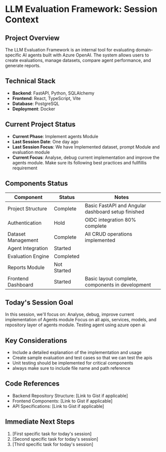 # LLM Evaluation Framework: Session Context

## Project Overview
The LLM Evaluation Framework is an internal tool for evaluating domain-specific AI agents built with Azure OpenAI. The system allows users to create evaluations, manage datasets, compare agent performance, and generate reports.

## Technical Stack
- **Backend**: FastAPI, Python, SQLAlchemy
- **Frontend**: React, TypeScript, Vite
- **Database**: PostgreSQL
- **Deployment**: Docker

## Current Project Status
- **Current Phase**: Implement agents Module
- **Last Session Date**: One day ago
- **Last Session Focus**: We have Implemented dataset, prompt Module and evaluation module
- **Current Focus**: Analyse, debug current implementation and improve the agents module. Make sure its following best practices and fullfillis requirement

## Components Status

| Component | Status      | Notes                                              |
|-----------|-------------|----------------------------------------------------|
| Project Structure | Complete    | Basic FastAPI and Angular dashboard setup finished |
| Authentication | Hold        | OIDC integration 80% complete                      |
| Dataset Management | Complete    | All CRUD operations implemented                    |
| Agent Integration |  Started |                          |
| Evaluation Engine | Completed   |                                                    |
| Reports Module | Not Started |                              |
| Frontend Dashboard | Started     | Basic layout complete, components in development   |

## Today's Session Goal
In this session, we'll focus on: Analyse, debug, improve current implementation of Agents module
Focus on all apis, services, models, and repository layer of agents module.
Testing agent using azure open ai

## Key Considerations
- Include a detailed explanation of the implementation and usage
- Create sample evaluation and test cases so that we can test the apis
- Unit testing should be implemented for critical components
- always make sure to include file name and path reference


## Code References
- Backend Repository Structure: [Link to Gist if applicable]
- Frontend Components: [Link to Gist if applicable]
- API Specifications: [Link to Gist if applicable]

## Immediate Next Steps
1. [First specific task for today's session]
2. [Second specific task for today's session]
3. [Third specific task for today's session] 
